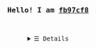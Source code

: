 <h3 align="center"><samp>Hello! I am <b><a rel="nofollow noopener noreferrer" target="_blank" href="https://www.youtube.com/watch?v=xvFZjo5PgG0">fb97cf8</a></b></samp></h3>
<p align="center"><br>
  <samp>
  </samp>
</p>
<details align="center">
   <summary> <samp>&#9776; Details</samp></summary>
   <p align="center">
     <br>
      
<samp>
  <p align="center">
    ════ ⋆★⋆ ════<br>
    From <a href="https://github.com/kevinjycui/kevinjycui">kevinjycui</a>
  </p>
</samp>
